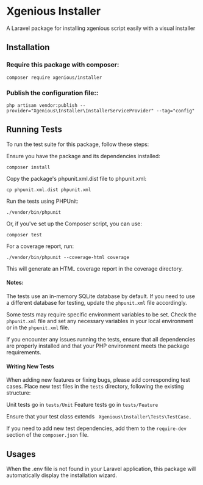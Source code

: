 # Xgenious Installer
A Laravel package for installing xgenious script easily with a visual installer

## Installation

### Require this package with composer:

```shell
composer require xgenious/installer
```

### Publish the configuration file::

```shell
php artisan vendor:publish --provider="Xgenious\Installer\InstallerServiceProvider" --tag="config"
```
## Running Tests
To run the test suite for this package, follow these steps:

Ensure you have the package and its dependencies installed:
```shell
composer install
```

Copy the package's phpunit.xml.dist file to phpunit.xml:
```shell
cp phpunit.xml.dist phpunit.xml
```

Run the tests using PHPUnit:
```shell
./vendor/bin/phpunit
```
Or, if you've set up the Composer script, you can use:
```shell
composer test
```

For a coverage report, run:

```shell
./vendor/bin/phpunit --coverage-html coverage
```

This will generate an HTML coverage report in the coverage directory.

#### Notes:

The tests use an in-memory SQLite database by default. If you need to use a different database for testing, update the ``phpunit.xml`` file accordingly.

Some tests may require specific environment variables to be set. Check the ``phpunit.xml`` file and set any necessary variables in your local environment or in the ``phpunit.xml`` file.

If you encounter any issues running the tests, ensure that all dependencies are properly installed and that your PHP environment meets the package requirements.

#### Writing New Tests
When adding new features or fixing bugs, please add corresponding test cases. Place new test files in the ``tests`` directory, following the existing structure:

Unit tests go in ``tests/Unit``
Feature tests go in ``tests/Feature``

Ensure that your test class extends
`` Xgenious\Installer\Tests\TestCase.``

If you need to add new test dependencies, add them to the ``require-dev`` section of the ``composer.json`` file.


## Usages

When the .env file is not found in your Laravel application, this package will automatically display the installation wizard.